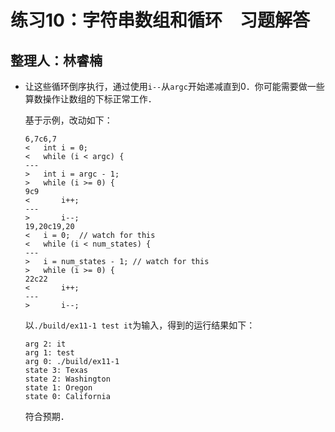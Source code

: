 # 练习10：字符串数组和循环　习题解答

## 整理人：林睿楠

* 让这些循环倒序执行，通过使用`i--`从`argc`开始递减直到0．你可能需要做一些算数操作让数组的下标正常工作．

	基于示例，改动如下：

	```
	6,7c6,7
	< 	int i = 0;
	< 	while (i < argc) {
	---
	> 	int i = argc - 1;
	> 	while (i >= 0) {
	9c9
	< 		i++;
	---
	> 		i--;
	19,20c19,20
	< 	i = 0;	// watch for this
	< 	while (i < num_states) {
	---
	> 	i = num_states - 1;	// watch for this
	> 	while (i >= 0) {
	22c22
	< 		i++;
	---
	> 		i--;
	```

	以`./build/ex11-1 test it`为输入，得到的运行结果如下：

	```
	arg 2: it
	arg 1: test
	arg 0: ./build/ex11-1
	state 3: Texas
	state 2: Washington
	state 1: Oregon
	state 0: California
	```

	符合预期．<br><br>
